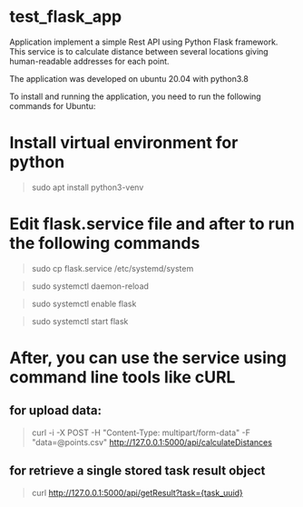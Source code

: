 # test_flask_app

Application implement a simple Rest API using Python Flask framework.
This service is to calculate distance between several locations giving human-readable addresses for each point.

The application was developed on ubuntu 20.04 with python3.8

To install and running the application, you need to run the following commands for Ubuntu:

# Install virtual environment for python
> sudo apt install python3-venv

# Edit flask.service file and after to run the following commands
> sudo cp flask.service /etc/systemd/system

> sudo systemctl daemon-reload

> sudo systemctl enable flask

> sudo systemctl start flask

# After, you can use the service using command line tools like cURL
## for upload data:
> curl -i -X POST -H "Content-Type: multipart/form-data" -F "data=@points.csv" http://127.0.0.1:5000/api/calculateDistances
## for retrieve a single stored task result object
> curl http://127.0.0.1:5000/api/getResult?task={task_uuid}
